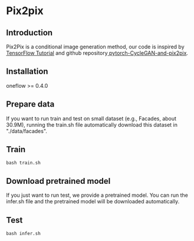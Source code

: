 # Pix2pix

## Introduction
Pix2Pix is a conditional image generation method, our code is inspired by [TensorFlow Tutorial](https://tensorflow.google.cn/tutorials/generative/pix2pix) and github repository[ pytorch-CycleGAN-and-pix2pix](https://github.com/junyanz/pytorch-CycleGAN-and-pix2pix).

## Installation
oneflow >= 0.4.0

## Prepare data
If you want to run train and test on small dataset (e.g., Facades, about 30.9M), running  the train.sh file automatically download this dataset in "./data/facades".

## Train
```
bash train.sh
```

## Download pretrained model
If you just want to run test, we provide a pretrained model. You can run the infer.sh file and the pretrained model will be downloaded automatically.

## Test
```
bash infer.sh
```

